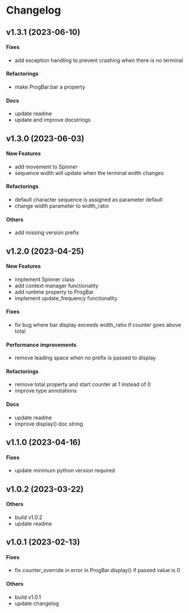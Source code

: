 # Changelog

## v1.3.1 (2023-06-10)

#### Fixes

* add exception handling to prevent crashing when there is no terminal
#### Refactorings

* make ProgBar.bar a property
#### Docs

* update readme
* update and improve docstrings
## v1.3.0 (2023-06-03)

#### New Features

* add movement to Spinner
* sequence width will update when the terminal width changes
#### Refactorings

* default character sequence is assigned as parameter default
* change width parameter to width_ratio
#### Others

* add missing version prefix


## v1.2.0 (2023-04-25)

#### New Features

* implement Spinner class
* add context manager functionality
* add runtime property to ProgBar
* implement update_frequency functionality
#### Fixes

* fix bug where bar display exceeds width_ratio if counter goes above total
#### Performance improvements

* remove leading space when no prefix is passed to display
#### Refactorings

* remove total property and start counter at 1 instead of 0
* improve type annotations
#### Docs

* update readme
* improve display() doc string


## v1.1.0 (2023-04-16)

#### Fixes

* update minimum python version required


## v1.0.2 (2023-03-22)

#### Others

* build v1.0.2
* update readme


## v1.0.1 (2023-02-13)

#### Fixes

* fix counter_override in error in ProgBar.display() if passed value is 0
#### Others

* build v1.0.1
* update changelog